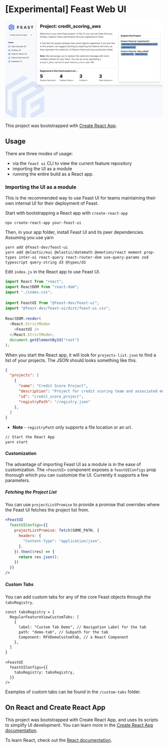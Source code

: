 # [Experimental] Feast Web UI

![Sample UI](https://github.com/feast-dev/feast/blob/master/ui/sample.png)

This project was bootstrapped with [Create React App](https://github.com/facebook/create-react-app).

## Usage

There are three modes of usage: 
- via the `feast ui` CLI to view the current feature repository
- importing the UI as a module
- running the entire build as a React app.

### Importing the UI as a module

This is the recommended way to use Feast UI for teams maintaining their own internal UI for their deployment of Feast.

Start with bootstrapping a React app with `create-react-app`

```
npx create-react-app your-feast-ui
```

Then, in your app folder, install Feast UI and its peer dependencies. Assuming you use yarn

```
yarn add @feast-dev/feast-ui
yarn add @elastic/eui @elastic/datemath @emotion/react moment prop-types inter-ui react-query react-router-dom use-query-params zod typescript query-string d3 @types/d3
```

Edit `index.js` in the React app to use Feast UI.

```js
import React from "react";
import ReactDOM from "react-dom";
import "./index.css";

import FeastUI from "@feast-dev/feast-ui";
import "@feast-dev/feast-ui/dist/feast-ui.css";

ReactDOM.render(
  <React.StrictMode>
    <FeastUI />
  </React.StrictMode>,
  document.getElementById("root")
);
```

When you start the React app, it will look for `projects-list.json` to find a list of your projects. The JSON should looks something like this.

```json
{
  "projects": [
    {
      "name": "Credit Score Project",
      "description": "Project for credit scoring team and associated models.",
      "id": "credit_score_project",
      "registryPath": "/registry.json"
    },
  ]
}
```

* **Note** - `registryPath` only supports a file location or an url.

```
// Start the React App
yarn start
```

#### Customization

The advantage of importing Feast UI as a module is in the ease of customization. The `<FeastUI>` component exposes a `feastUIConfigs` prop thorough which you can customize the UI. Currently it supports a few parameters.

##### Fetching the Project List

You can use `projectListPromise` to provide a promise that overrides where the Feast UI fetches the project list from.

```jsx
<FeastUI
  feastUIConfigs={{
    projectListPromise: fetch(SOME_PATH, {
      headers: {
        "Content-Type": "application/json",
      },
    }).then((res) => {
      return res.json();
    })
  }}
/>
```

##### Custom Tabs

You can add custom tabs for any of the core Feast objects through the `tabsRegistry`.

```
const tabsRegistry = {
  RegularFeatureViewCustomTabs: [
    {
      label: "Custom Tab Demo", // Navigation Label for the tab
      path: "demo-tab", // Subpath for the tab
      Component: RFVDemoCustomTab, // a React Component
    },
  ]
}

<FeastUI
  feastUIConfigs={{
    tabsRegistry: tabsRegistry,
  }}
/>
```

Examples of custom tabs can be found in the `/custom-tabs` folder.

## On React and Create React App

This project was bootstrapped with Create React App, and uses its scripts to simplify UI development. You can learn more in the [Create React App documentation](https://facebook.github.io/create-react-app/docs/getting-started).

To learn React, check out the [React documentation](https://reactjs.org/).
